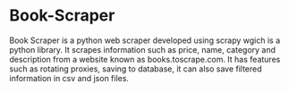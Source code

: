 # Book-Scraper
Book Scraper is a python web scraper developed using scrapy wgich is a python library. It scrapes information such as price, name, category and description from a website known as books.toscrape.com. It has features such as rotating proxies, saving to database, it can also save filtered information in csv and json files. 
